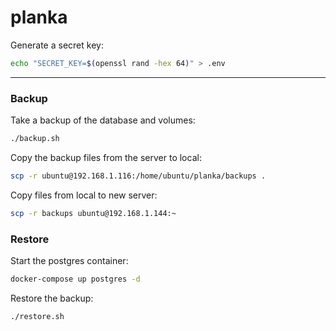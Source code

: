 # planka

Generate a secret key:
```bash
echo "SECRET_KEY=$(openssl rand -hex 64)" > .env
```

---

### Backup

Take a backup of the database and volumes:
```bash
./backup.sh
```

Copy the backup files from the server to local:
```bash
scp -r ubuntu@192.168.1.116:/home/ubuntu/planka/backups .
```

Copy files from local to new server:
```bash
scp -r backups ubuntu@192.168.1.144:~
```

### Restore

Start the postgres container:
```bash
docker-compose up postgres -d
```

Restore the backup:
```bash
./restore.sh
```
